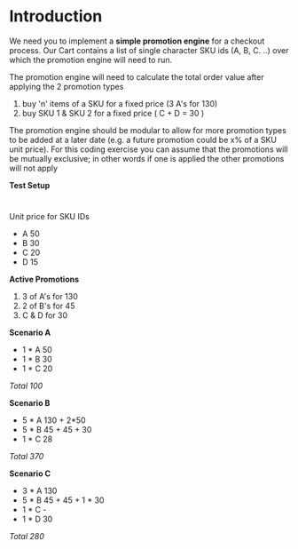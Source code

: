 # Introduction

We need you to implement a **simple promotion engine** for a checkout process. Our Cart contains a list of single character
SKU ids (A, B, C. ..) over which the promotion engine will need to run.

The promotion engine will need to calculate the total order value after applying the 2 promotion types

1. buy 'n' items of a SKU for a fixed price (3 A's for 130)
2. buy SKU 1 & SKU 2 for a fixed price ( C + D = 30 )

The promotion engine should be modular to allow for more promotion types to be added at a later date (e.g. a future promotion could be x% of a SKU unit price). For this coding exercise you can assume that the promotions will be mutually exclusive; in other words if one is applied the other
promotions will not apply

**Test Setup**

# 
Unit price for SKU IDs

* A 50
* B 30
* C 20
* D 15

**Active Promotions**
1. 3 of A's for 130
2. 2 of B's for 45
3. C & D for  30

**Scenario A**
* 1 * A 50
* 1 * B 30
* 1 * C 20

*Total 100*

**Scenario B**
 
* 5 * A 130 + 2*50
* 5 * B 45 + 45 + 30
* 1 * C 28

*Total 370*

**Scenario C**
* 3 * A 130
* 5 * B 45 + 45 + 1 * 30
* 1 * C -
* 1 * D 30

*Total 280*
